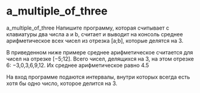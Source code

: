 # a_multiple_of_three
a_multiple_of_three
Напишите программу, которая считывает с клавиатуры два числа a и b, считает и выводит на консоль среднее арифметическое
всех чисел из отрезка [a;b], которые делятся на 3.

В приведенном ниже примере среднее арифметическое считается для чисел на отрезке [−5;12]. Всего чисел, делящихся на 3,
на этом отрезке 6: −3,0,3,6,9,12. Их среднее арифметическое равно 4.5

На вход программе подаются интервалы, внутри которых всегда есть хотя бы одно число, которое делится на 3.
